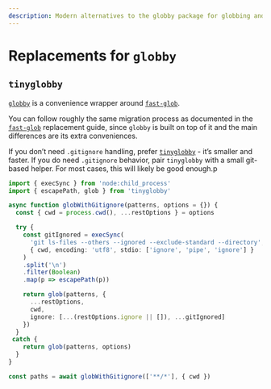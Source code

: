 ```yaml
---
description: Modern alternatives to the globby package for globbing and .gitignore support
---
```


# Replacements for `globby`

## `tinyglobby`

[`globby`](https://github.com/sindresorhus/globby) is a convenience wrapper around [`fast-glob`](https://github.com/mrmlnc/fast-glob).

You can follow roughly the same migration process as documented in the [`fast-glob`](./fast-glob.md) replacement guide, since `globby` is built on top of it and the main differences are its extra conveniences.

If you don’t need `.gitignore` handling, prefer [`tinyglobby`](https://github.com/SuperchupuDev/tinyglobby/) - it’s smaller and faster. If you do need `.gitignore` behavior, pair `tinyglobby` with a small git-based helper. For most cases, this will likely be good enough.p

```ts
import { execSync } from 'node:child_process'
import { escapePath, glob } from 'tinyglobby'

async function globWithGitignore(patterns, options = {}) {
  const { cwd = process.cwd(), ...restOptions } = options

  try {
    const gitIgnored = execSync(
      'git ls-files --others --ignored --exclude-standard --directory',
      { cwd, encoding: 'utf8', stdio: ['ignore', 'pipe', 'ignore'] }
    )
    .split('\n')
    .filter(Boolean)
    .map(p => escapePath(p))

    return glob(patterns, {
      ...restOptions,
      cwd,
      ignore: [...(restOptions.ignore || []), ...gitIgnored]
    })
  }
 catch {
    return glob(patterns, options)
  }
}

const paths = await globWithGitignore(['**/*'], { cwd })
```
